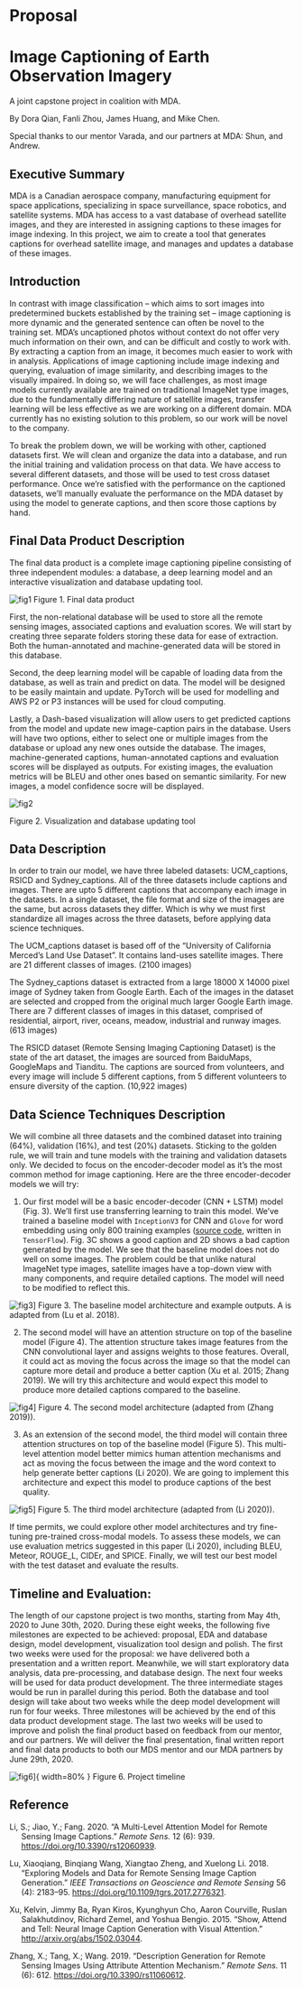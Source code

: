 Proposal
================

# Image Captioning of Earth Observation Imagery

A joint capstone project in coalition with MDA.

By Dora Qian, Fanli Zhou, James Huang, and Mike Chen.

Special thanks to our mentor Varada, and our partners at MDA: Shun, and
Andrew.

## Executive Summary

MDA is a Canadian aerospace company, manufacturing equipment for space
applications, specializing in space surveillance, space robotics, and
satellite systems. MDA has access to a vast database of overhead
satellite images, and they are interested in assigning captions to these
images for image indexing. In this project, we aim to create a tool that
generates captions for overhead satellite image, and manages and updates
a database of these images.

## Introduction

In contrast with image classification – which aims to sort images into
predetermined buckets established by the training set – image captioning
is more dynamic and the generated sentence can often be novel to the
training set. MDA’s uncaptioned photos without context do not offer very
much information on their own, and can be difficult and costly to work
with. By extracting a caption from an image, it becomes much easier to
work with in analysis. Applications of image captioning include image
indexing and querying, evaluation of image similarity, and describing
images to the visually impaired. In doing so, we will face challenges,
as most image models currently available are trained on traditional
ImageNet type images, due to the fundamentally differing nature of
satellite images, transfer learning will be less effective as we are
working on a different domain. MDA currently has no existing solution to
this problem, so our work will be novel to the company.

To break the problem down, we will be working with other, captioned
datasets first. We will clean and organize the data into a database, and
run the initial training and validation process on that data. We have
access to several different datasets, and those will be used to test
cross dataset performance. Once we’re satisfied with the performance on
the captioned datasets, we’ll manually evaluate the performance on the
MDA dataset by using the model to generate captions, and then score
those captions by hand.

## Final Data Product Description

The final data product is a complete image captioning pipeline
consisting of three independent modules: a database, a deep learning
model and an interactive visualization and database updating tool.

![fig1](%22../imgs/dataproduct.png%22) Figure 1. Final data product

First, the non-relational database will be used to store all the remote
sensing images, associated captions and evaluation scores. We will start
by creating three separate folders storing these data for ease of
extraction. Both the human-annotated and machine-generated data will be
stored in this database.

Second, the deep learning model will be capable of loading data from the
database, as well as train and predict on data. The model will be
designed to be easily maintain and update. PyTorch will be used for
modelling and AWS P2 or P3 instances will be used for cloud computing.

Lastly, a Dash-based visualization will allow users to get predicted
captions from the model and update new image-caption pairs in the
database. Users will have two options, either to select one or multiple
images from the database or upload any new ones outside the database.
The images, machine-generated captions, human-annotated captions and
evaluation scores will be displayed as outputs. For existing images, the
evaluation metrics will be BLEU and other ones based on semantic
similarity. For new images, a model confidence socre will be displayed.

![fig2](%22../imgs/tool.png%22)

Figure 2. Visualization and database updating tool

## Data Description

In order to train our model, we have three labeled datasets:
UCM\_captions, RSICD and Sydney\_captions. All of the three datasets
include captions and images. There are upto 5 different captions that
accompany each image in the datasets. In a single dataset, the file 
format and size of the images are the same, but across datasets they 
differ. Which is why we must first standardize all images across the
three datasets, before applying data science techniques. 

The UCM\_captions dataset is based off of the “University of California
Merced’s Land Use Dataset”. It contains land-uses satellite images.
There are 21 different classes of images. (2100 images)

The Sydney\_captions dataset is extracted from a large 18000 X 14000
pixel image of Sydney taken from Google Earth. Each of the images in the
dataset are selected and cropped from the original much larger Google
Earth image. There are 7 different classes of images in this dataset,
comprised of residential, airport, river, oceans, meadow, industrial and
runway images. (613 images)

The RSICD dataset (Remote Sensing Imaging Captioning Dataset) is the
state of the art dataset, the images are sourced from BaiduMaps, GoogleMaps
and Tianditu. The captions are sourced from volunteers, and every
image will include 5 different captions, from 5 different volunteers to
ensure diversity of the caption. (10,922 images)

## Data Science Techniques Description

We will combine all three datasets and the combined dataset into
training (64%), validation (16%), and test (20%) datasets. Sticking to
the golden rule, we will train and tune models with the training and
validation datasets only. We decided to focus on the encoder-decoder
model as it’s the most common method for image captioning. Here are the
three encoder-decoder models we will try:

1.  Our first model will be a basic encoder-decoder (CNN + LSTM) model
    (Fig. 3). We’ll first use transferring learning to train this model.
    We’ve trained a baseline model with `InceptionV3` for CNN and
    `Glove` for word embedding using only 800 training examples ([source
    code](https://github.com/UBC-MDS/591_capstone_2020-mda-mds/blob/master/notebooks/baseline_model_tensorflow.ipynb),
    written in `TensorFlow`). Fig. 3C shows a good caption and 2D shows
    a bad caption generated by the model. We see that the baseline model
    does not do well on some images. The problem could be that unlike
    natural ImageNet type images, satellite images have a top-down view
    with many components, and require detailed captions. The model will
    need to be modified to reflect this.

![fig3](%22../imgs/model_1_baseline_examples.png%22)\] Figure 3. The
baseline model architecture and example outputs. A is adapted from (Lu
et al. 2018).

2.  The second model will have an attention structure on top of the
    baseline model (Figure 4). The attention structure takes image
    features from the CNN convolutional layer and assigns weights to
    those features. Overall, it could act as moving the focus across the
    image so that the model can capture more detail and produce a better
    caption (Xu et al. 2015; Zhang 2019). We will try this architecture
    and would expect this model to produce more detailed captions
    compared to the baseline.

![fig4](%22../imgs/model_2.png%22)\] Figure 4. The second model
architecture (adapted from (Zhang 2019)).

3.  As an extension of the second model, the third model will contain
    three attention structures on top of the baseline model (Figure 5).
    This multi-level attention model better mimics human attention
    mechanisms and act as moving the focus between the image and the
    word context to help generate better captions (Li 2020). We are
    going to implement this architecture and expect this model to
    produce captions of the best quality.

![fig5](%22../imgs/model_3.png%22)\] Figure 5. The third model
architecture (adapted from (Li 2020)).

If time permits, we could explore other model architectures and try
fine-tuning pre-trained cross-modal models. To assess these models, we
can use evaluation metrics suggested in this paper (Li 2020), including
BLEU, Meteor, ROUGE\_L, CIDEr, and SPICE. Finally, we will test our best
model with the test dataset and evaluate the results.

## Timeline and Evaluation:

The length of our capstone project is two months, starting from May 4th,
2020 to June 30th, 2020. During these eight weeks, the following five
milestones are expected to be achieved: proposal, EDA and database
design, model development, visualization tool design and polish. The
first two weeks were used for the proposal: we have delivered both a
presentation and a written report. Meanwhile, we will start exploratory
data analysis, data pre-processing, and database design. The next four
weeks will be used for data product development. The three intermediate
stages would be run in parallel during this period. Both the database
and tool design will take about two weeks while the deep model
development will run for four weeks. Three milestones will be achieved
by the end of this data product development stage. The last two weeks
will be used to improve and polish the final product based on feedback
from our mentor, and our partners. We will deliver the final
presentation, final written report and final data products to both our
MDS mentor and our MDA partners by June 29th, 2020.

![fig6](%22../imgs/timeline.png%22)\]{ width=80% } Figure 6. Project
timeline

## Reference

<div id="refs" class="references hanging-indent">

<div id="ref-li_2020">

Li, S.; Jiao, Y.; Fang. 2020. “A Multi-Level Attention Model for Remote
Sensing Image Captions.” *Remote Sens.* 12 (6): 939.
<https://doi.org/10.3390/rs12060939>.

</div>

<div id="ref-Lu_2018">

Lu, Xiaoqiang, Binqiang Wang, Xiangtao Zheng, and Xuelong Li. 2018.
“Exploring Models and Data for Remote Sensing Image Caption
Generation.” *IEEE Transactions on Geoscience and Remote Sensing* 56
(4): 2183–95. <https://doi.org/10.1109/tgrs.2017.2776321>.

</div>

<div id="ref-xu2015attend">

Xu, Kelvin, Jimmy Ba, Ryan Kiros, Kyunghyun Cho, Aaron Courville, Ruslan
Salakhutdinov, Richard Zemel, and Yoshua Bengio. 2015. “Show, Attend and
Tell: Neural Image Caption Generation with Visual Attention.”
<http://arxiv.org/abs/1502.03044>.

</div>

<div id="ref-zhang_2019">

Zhang, X.; Tang, X.; Wang. 2019. “Description Generation for Remote
Sensing Images Using Attribute Attention Mechanism.” *Remote Sens.* 11
(6): 612. <https://doi.org/10.3390/rs11060612>.

</div>

</div>
